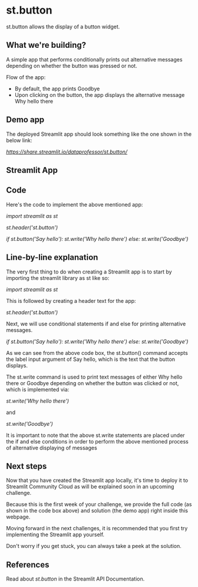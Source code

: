 # st.button

st.button allows the display of a button widget.

## What we're building?

A simple app that performs conditionally prints out alternative messages depending on whether the button was pressed or not.

Flow of the app:

 - By default, the app prints Goodbye
 - Upon clicking on the button, the app displays the alternative message Why hello there
## Demo app
The deployed Streamlit app should look something like the one shown in the below link:

*https://share.streamlit.io/dataprofessor/st.button/*

## Streamlit App

## Code

Here's the code to implement the above mentioned app:

*import streamlit as st*

*st.header('st.button')*

*if st.button('Say hello'):*
     *st.write('Why hello there')*
*else:*
     *st.write('Goodbye')*

## Line-by-line explanation

The very first thing to do when creating a Streamlit app is to start by importing the streamlit library as st like so:

*import streamlit as st*

This is followed by creating a header text for the app:

*st.header('st.button')*

Next, we will use conditional statements if and else for printing alternative messages.

*if st.button('Say hello'):*
     *st.write('Why hello there')*
*else:*
     *st.write('Goodbye')*

As we can see from the above code box, the st.button() command accepts the label input argument of Say hello, which is the text that the button displays.

The st.write command is used to print text messages of either Why hello there or Goodbye depending on whether the button was clicked or not, which is implemented via:

*st.write('Why hello there')*

and

*st.write('Goodbye')*

It is important to note that the above st.write statements are placed under the if and else conditions in order to perform the above mentioned process of alternative displaying of messages

## Next steps

Now that you have created the Streamlit app locally, it's time to deploy it to Streamlit Community Cloud as will be explained soon in an upcoming challenge.

Because this is the first week of your challenge, we provide the full code (as shown in the code box above) and solution (the demo app) right inside this webpage.

Moving forward in the next challenges, it is recommended that you first try implementing the Streamlit app yourself.

Don't worry if you get stuck, you can always take a peek at the solution.

## References
Read about *st.button* in the Streamlit API Documentation.